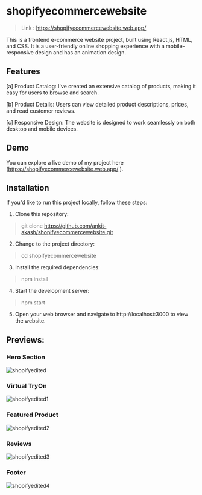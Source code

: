 # shopifyecommercewebsite
>Link : https://shopifyecommercewebsite.web.app/

This is a frontend e-commerce website project, built using React.js, HTML, and CSS. It is a user-friendly online shopping experience with a mobile-responsive design and has an animation design.

## Features
[a] Product Catalog: I've created an extensive catalog of products, making it easy for users to browse and search.

[b] Product Details: Users can view detailed product descriptions, prices, and read customer reviews.

[c] Responsive Design: The website is designed to work seamlessly on both desktop and mobile devices.

## Demo
You can explore a live demo of my project here (https://shopifyecommercewebsite.web.app/
).

## Installation
If you'd like to run this project locally, follow these steps:

1. Clone this repository:
> git clone https://github.com/ankit-akash/shopifyecommercewebsite.git

2. Change to the project directory:
> cd shopifyecommercewebsite

3. Install the required dependencies:
> npm install

4. Start the development server:
> npm start

5. Open your web browser and navigate to http://localhost:3000 to view the website.

## Previews:

### Hero Section
![shopifyedited](https://github.com/ankit-akash/shopifyecommercewebsite/assets/75488501/ab1199be-e7c0-4ae3-b40e-e41fb58f77ed)

### Virtual TryOn
![shopifyedited1](https://github.com/ankit-akash/shopifyecommercewebsite/assets/75488501/f6139852-33bf-49b7-b495-02f11117ce54)

### Featured Product
![shopifyedited2](https://github.com/ankit-akash/shopifyecommercewebsite/assets/75488501/dd212b37-db62-47a9-a626-7dafe0ef7719)

### Reviews
![shopifyedited3](https://github.com/ankit-akash/shopifyecommercewebsite/assets/75488501/dedd8efe-8a26-4ec0-a8f3-825f04f70e6d)

### Footer
![shopifyedited4](https://github.com/ankit-akash/shopifyecommercewebsite/assets/75488501/7436fe7e-8f79-41a9-bdd3-df05d034714d)
